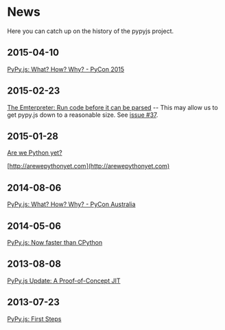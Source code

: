 # News
Here you can catch up on the history of the pypyjs project.


## 2015-04-10
[PyPy.js: What? How? Why? - PyCon 2015](https://www.youtube.com/watch?v=PiBfOFqDIAI)

## 2015-02-23
[The Emterpreter: Run code before it can be parsed](
https://blog.mozilla.org/research/2015/02/23/the-emterpreter-run-code-before-it-can-be-parsed/)
-- This may allow us to get pypy.js down to a reasonable size. See [issue #37](https://github.com/rfk/pypyjs/issues/37).

## 2015-01-28
[Are we Python yet?](https://www.rfk.id.au/blog/entry/are-we-python-yet/)

[http://arewepythonyet.com](http://arewepythonyet.com)

## 2014-08-06
[PyPy.js: What? How? Why? - PyCon Australia](https://www.youtube.com/watch?v=8C9q94F6Uqo)

## 2014-05-06
[PyPy.js: Now faster than CPython](https://www.rfk.id.au/blog/entry/pypy-js-faster-than-cpython/)

## 2013-08-08
[PyPy.js Update: A Proof-of-Concept JIT](https://www.rfk.id.au/blog/entry/pypy-js-poc-jit/)

## 2013-07-23
[PyPy.js: First Steps](https://www.rfk.id.au/blog/entry/pypy-js-first-steps/)
